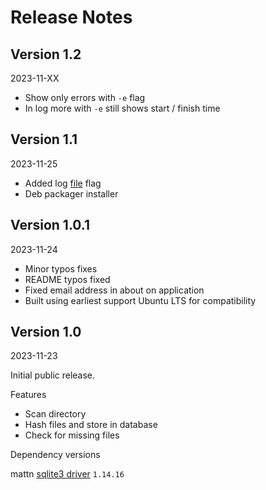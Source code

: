 # Release Notes

## Version 1.2

2023-11-XX

* Show only errors with `-e` flag
* In log more with `-e` still shows start / finish time

## Version 1.1

2023-11-25

* Added log [file](log.md) flag
* Deb packager installer

## Version 1.0.1

2023-11-24

* Minor typos fixes
* README typos fixed
* Fixed email address in about on application
* Built using earliest support Ubuntu LTS for compatibility 

## Version 1.0

2023-11-23

Initial public release.

Features

* Scan directory
* Hash files and store in database
* Check for missing files

Dependency versions

mattn [sqlite3 driver](https://github.com/mattn/go-sqlite3) `1.14.16`